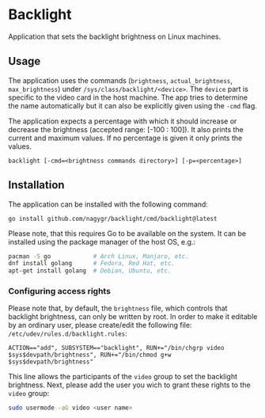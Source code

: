 # Backlight

Application that sets the backlight brightness on Linux machines.

## Usage

The application uses the commands (`brightness`, `actual_brightness`,
`max_brightness`) under `/sys/class/backlight/<device>`. The `device` part is
specific to the video card in the host machine. The app tries to determine the
name automatically but it can also be explicitly given using the `-cmd` flag.

The application expects a percentage with which it should increase or decrease
the brightness (accepted range: [-100 : 100]). It also prints the current and
maximum values.  If no percentage is given it only prints the values.

```
backlight [-cmd=<brightness commands directory>] [-p=<percentage>]
```

## Installation

The application can be installed with the following command:

```
go install github.com/nagygr/backlight/cmd/backlight@latest
```

Please note, that this requires Go to be available on the system. It can be
installed using the package manager of the host OS, e.g.:

```bash
pacman -S go            # Arch Linux, Manjaro, etc.
dnf install golang      # Fedora, Red Hat, etc.
apt-get install golang  # Debian, Ubuntu, etc.
```

### Configuring access rights

Please note that, by default, the `brightness` file, which controls that
backlight brightness, can only be written by root. In order to make it
editable by an ordinary user, please create/edit the following file:
`/etc/udev/rules.d/backlight.rules`:

```
ACTION=="add", SUBSYSTEM=="backlight", RUN+="/bin/chgrp video $sys$devpath/brightness", RUN+="/bin/chmod g+w $sys$devpath/brightness"
```

This line allows the participants of the `video` group to set the backlight
brightness. Next, please add the user you wich to grant these rights to the
`video` group:

```bash
sudo usermode -aG video <user name>
```
